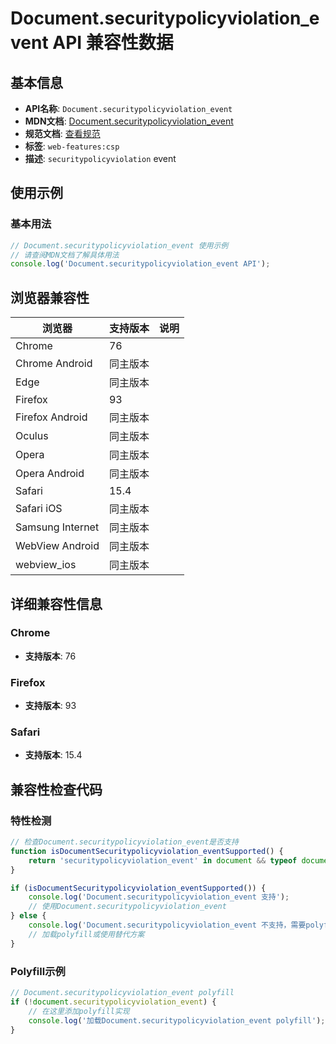 # Document.securitypolicyviolation_event API 兼容性数据

## 基本信息

- **API名称**: `Document.securitypolicyviolation_event`
- **MDN文档**: [Document.securitypolicyviolation_event](https://developer.mozilla.org/docs/Web/API/Document/securitypolicyviolation_event)
- **规范文档**: [查看规范](https://html.spec.whatwg.org/multipage/webappapis.html#handler-onsecuritypolicyviolation)
- **标签**: `web-features:csp`
- **描述**: `securitypolicyviolation` event

## 使用示例

### 基本用法

```javascript
// Document.securitypolicyviolation_event 使用示例
// 请查阅MDN文档了解具体用法
console.log('Document.securitypolicyviolation_event API');
```

## 浏览器兼容性

| 浏览器 | 支持版本 | 说明 |
|--------|----------|------|
| Chrome | 76 |  |
| Chrome Android | 同主版本 |  |
| Edge | 同主版本 |  |
| Firefox | 93 |  |
| Firefox Android | 同主版本 |  |
| Oculus | 同主版本 |  |
| Opera | 同主版本 |  |
| Opera Android | 同主版本 |  |
| Safari | 15.4 |  |
| Safari iOS | 同主版本 |  |
| Samsung Internet | 同主版本 |  |
| WebView Android | 同主版本 |  |
| webview_ios | 同主版本 |  |

## 详细兼容性信息

### Chrome

- **支持版本**: 76

### Firefox

- **支持版本**: 93

### Safari

- **支持版本**: 15.4

## 兼容性检查代码

### 特性检测

```javascript
// 检查Document.securitypolicyviolation_event是否支持
function isDocumentSecuritypolicyviolation_eventSupported() {
    return 'securitypolicyviolation_event' in document && typeof document.securitypolicyviolation_event === 'function';
}

if (isDocumentSecuritypolicyviolation_eventSupported()) {
    console.log('Document.securitypolicyviolation_event 支持');
    // 使用Document.securitypolicyviolation_event
} else {
    console.log('Document.securitypolicyviolation_event 不支持，需要polyfill');
    // 加载polyfill或使用替代方案
}
```

### Polyfill示例

```javascript
// Document.securitypolicyviolation_event polyfill
if (!document.securitypolicyviolation_event) {
    // 在这里添加polyfill实现
    console.log('加载Document.securitypolicyviolation_event polyfill');
}
```

